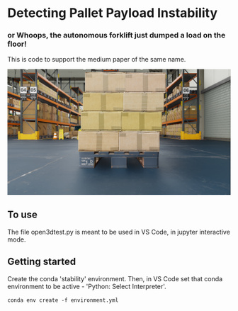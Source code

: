 # Detecting Pallet Payload Instability
### or Whoops, the autonomous forklift just dumped a load on the floor!

This is code to support the medium paper of the same name.

![A tipping pallet](/images/rgb_0000.png)

## To use

The file open3dtest.py is meant to be used in VS Code, in jupyter interactive mode.


## Getting started

Create the conda 'stability' environment.    Then, in VS Code set that conda environment to be active - 'Python: Select Interpreter'.

```
conda env create -f environment.yml
```

